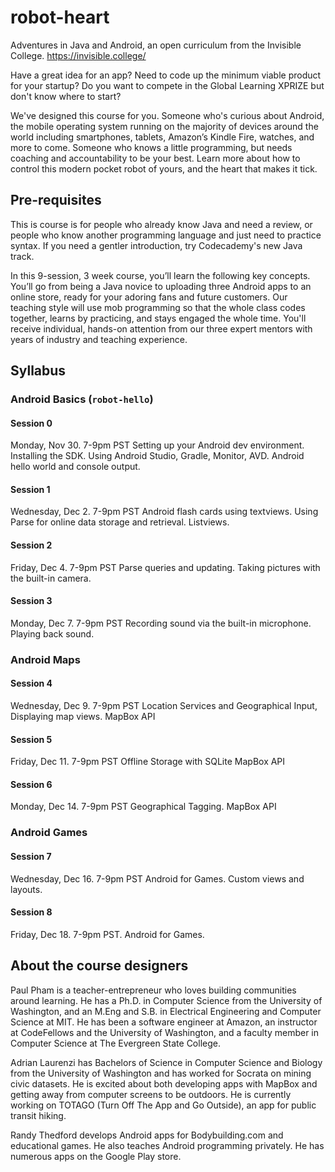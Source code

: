 # robot-heart
Adventures in Java and Android, an open curriculum from the Invisible College.
https://invisible.college/

Have a great idea for an app? Need to code up the minimum viable product for your startup? Do you want to compete in the Global Learning XPRIZE but don't know where to start?

We've designed this course for you. Someone who's curious about Android, the mobile operating system running on the majority of devices around the world including smartphones, tablets, Amazon’s Kindle Fire, watches, and more to come. Someone who knows a little programming, but needs coaching and accountability to be your best. Learn more about how to control this modern pocket robot of yours, and the heart that makes it tick.

## Pre-requisites

This is course is for people who already know Java and need a review, or people who know another programming language and just need to practice syntax. If you need a gentler introduction, try Codecademy's new Java track.

In this 9-session, 3 week course, you’ll learn the following key concepts. You’ll go from being a Java novice to uploading three Android apps to an online store, ready for your adoring fans and future customers. Our teaching style will use mob programming so that the whole class codes together, learns by practicing, and stays engaged the whole time. You'll receive individual, hands-on attention from our three expert mentors with years of industry and teaching experience.

## Syllabus
### Android Basics (`robot-hello`)

#### Session 0
Monday, Nov 30. 7-9pm PST
Setting up your Android dev environment. Installing the SDK. Using Android Studio, Gradle, Monitor, AVD. Android hello world and console output.

#### Session 1
Wednesday, Dec 2. 7-9pm PST
Android flash cards using textviews. Using Parse for online data storage and retrieval. Listviews.

#### Session 2
Friday, Dec 4. 7-9pm PST
Parse queries and updating. Taking pictures with the built-in camera.

#### Session 3
Monday, Dec 7. 7-9pm PST
Recording sound via the built-in microphone. Playing back sound.

### Android Maps

#### Session 4
Wednesday, Dec 9. 7-9pm PST
Location Services and Geographical Input, Displaying map views. MapBox API

#### Session 5
Friday, Dec 11. 7-9pm PST
Offline Storage with SQLite MapBox API

#### Session 6
Monday, Dec 14. 7-9pm PST
Geographical Tagging. MapBox API

### Android Games

#### Session 7
Wednesday, Dec 16. 7-9pm PST
Android for Games. Custom views and layouts.

#### Session 8
Friday, Dec 18. 7-9pm PST.
Android for Games.

## About the course designers

Paul Pham is a teacher-entrepreneur who loves building communities around learning. He has a Ph.D. in Computer Science from the University of Washington, and an M.Eng and S.B. in Electrical Engineering and Computer Science at MIT. He has been a software engineer at Amazon, an instructor at CodeFellows and the University of Washington, and a faculty member in Computer Science at The Evergreen State College.

Adrian Laurenzi has Bachelors of Science in Computer Science and Biology from the University of Washington and has worked for Socrata on mining civic datasets. He is excited about both developing apps with MapBox and getting away from computer screens to be outdoors. He is currently working on TOTAGO (Turn Off The App and Go Outside), an app for public transit hiking.

Randy Thedford develops Android apps for Bodybuilding.com and educational games. He also teaches Android programming privately. He has numerous apps on the Google Play store.

